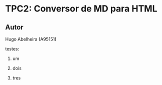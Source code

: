 # TPC2: Conversor de MD para HTML

## Autor
Hugo Abelheira (A95151)

testes:
1. um
2. dois




3. tres
